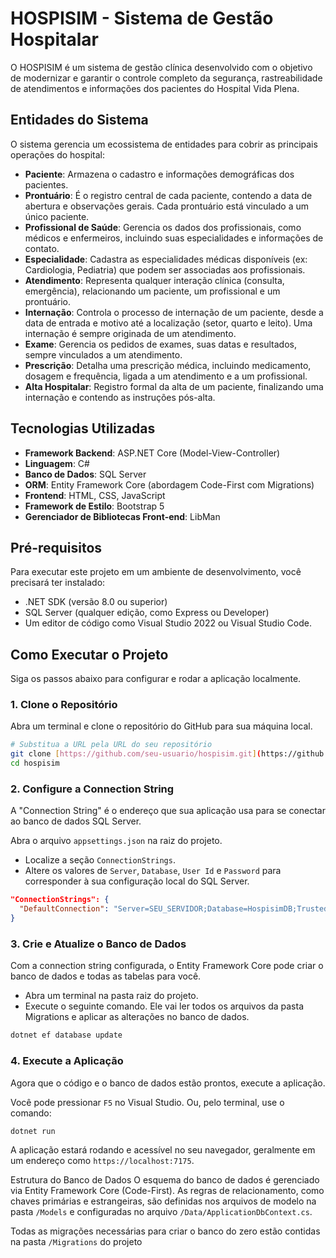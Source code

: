 # HOSPISIM - Sistema de Gestão Hospitalar

 O HOSPISIM é um sistema de gestão clínica desenvolvido com o objetivo de modernizar e garantir o controle completo da segurança, rastreabilidade de atendimentos e informações dos pacientes do Hospital Vida Plena.

## Entidades do Sistema

O sistema gerencia um ecossistema de entidades para cobrir as principais operações do hospital:

* **Paciente**: Armazena o cadastro e informações demográficas dos pacientes.
* **Prontuário**: É o registro central de cada paciente, contendo a data de abertura e observações gerais.  Cada prontuário está vinculado a um único paciente.
* **Profissional de Saúde**: Gerencia os dados dos profissionais, como médicos e enfermeiros, incluindo suas especialidades e informações de contato.
* **Especialidade**: Cadastra as especialidades médicas disponíveis (ex: Cardiologia, Pediatria) que podem ser associadas aos profissionais.
* **Atendimento**: Representa qualquer interação clínica (consulta, emergência), relacionando um paciente, um profissional e um prontuário.
* **Internação**: Controla o processo de internação de um paciente, desde a data de entrada e motivo até a localização (setor, quarto e leito).  Uma internação é sempre originada de um atendimento.
* **Exame**: Gerencia os pedidos de exames, suas datas e resultados, sempre vinculados a um atendimento.
* **Prescrição**: Detalha uma prescrição médica, incluindo medicamento, dosagem e frequência, ligada a um atendimento e a um profissional.
* **Alta Hospitalar**: Registro formal da alta de um paciente, finalizando uma internação e contendo as instruções pós-alta.

## Tecnologias Utilizadas

* **Framework Backend**: ASP.NET Core (Model-View-Controller) 
* **Linguagem**: C#
* **Banco de Dados**: SQL Server 
* **ORM**: Entity Framework Core (abordagem Code-First com Migrations)
* **Frontend**: HTML, CSS, JavaScript
* **Framework de Estilo**: Bootstrap 5
* **Gerenciador de Bibliotecas Front-end**: LibMan

## Pré-requisitos

Para executar este projeto em um ambiente de desenvolvimento, você precisará ter instalado:

* .NET SDK (versão 8.0 ou superior)
* SQL Server (qualquer edição, como Express ou Developer)
* Um editor de código como Visual Studio 2022 ou Visual Studio Code.

## Como Executar o Projeto

Siga os passos abaixo para configurar e rodar a aplicação localmente.

### 1. Clone o Repositório
Abra um terminal e clone o repositório do GitHub para sua máquina local.

```bash
# Substitua a URL pela URL do seu repositório
git clone [https://github.com/seu-usuario/hospisim.git](https://github.com/seu-usuario/hospisim.git)
cd hospisim
```

### 2. Configure a Connection String
A "Connection String" é o endereço que sua aplicação usa para se conectar ao banco de dados SQL Server.

Abra o arquivo `appsettings.json` na raiz do projeto.
* Localize a seção `ConnectionStrings`.
* Altere os valores de `Server`, `Database`, `User Id` e `Password` para corresponder à sua configuração local do SQL Server.

```json
"ConnectionStrings": {
  "DefaultConnection": "Server=SEU_SERVIDOR;Database=HospisimDB;Trusted_Connection=True;TrustServerCertificate=True;"
}
```

### 3. Crie e Atualize o Banco de Dados
Com a connection string configurada, o Entity Framework Core pode criar o banco de dados e todas as tabelas para você.

* Abra um terminal na pasta raiz do projeto.
* Execute o seguinte comando. Ele vai ler todos os arquivos da pasta Migrations e aplicar as alterações no banco de dados.

```bash
dotnet ef database update
```

### 4. Execute a Aplicação
Agora que o código e o banco de dados estão prontos, execute a aplicação.

Você pode pressionar `F5` no Visual Studio.
Ou, pelo terminal, use o comando:

```bash
dotnet run
```

A aplicação estará rodando e acessível no seu navegador, geralmente em um endereço como `https://localhost:7175`.

Estrutura do Banco de Dados
O esquema do banco de dados é gerenciado via Entity Framework Core (Code-First). As regras de relacionamento, como chaves primárias e estrangeiras, são definidas nos arquivos de modelo na pasta `/Models` e configuradas no arquivo `/Data/ApplicationDbContext.cs`.

Todas as migrações necessárias para criar o banco do zero estão contidas na pasta `/Migrations` do projeto
